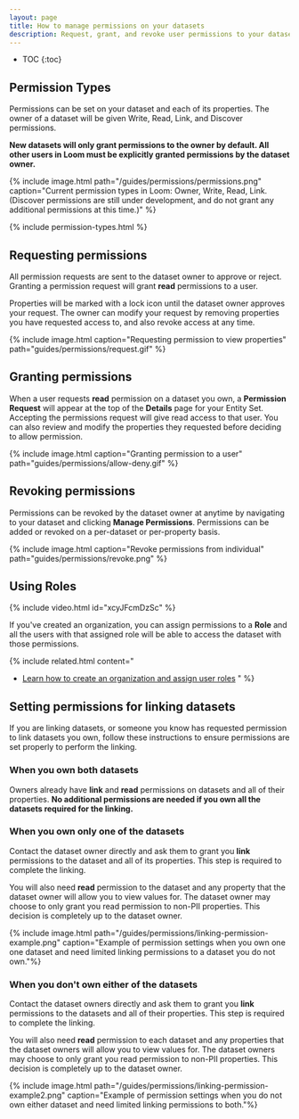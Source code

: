 ```yaml
---
layout: page
title: How to manage permissions on your datasets
description: Request, grant, and revoke user permissions to your dataset. Use roles to assign permissions to a group of members in your organization.
---
```


* TOC
{:toc}

## Permission Types

Permissions can be set on your dataset and each of its properties. The owner
of a dataset will be given Write, Read, Link, and Discover permissions.

**New datasets will only grant permissions to the owner by default. All other users
in Loom must be explicitly granted permissions by the dataset owner.**

{% include image.html
path="/guides/permissions/permissions.png"
caption="Current permission types in Loom: Owner, Write, Read, Link.<br> (Discover permissions are still under development, and do not grant any additional permissions at this time.)"
%}

{% include permission-types.html %}

## Requesting permissions

All permission requests are sent to the dataset owner to approve or reject. Granting
a permission request will grant **read** permissions to a user.

Properties will be marked with a lock icon until the dataset owner approves
your request. The owner can modify your request by removing properties you have
requested access to, and also revoke access at any time.

{%
  include image.html
  caption="Requesting permission to view properties"
  path="guides/permissions/request.gif"
%}

## Granting permissions

When a user requests **read** permission on a dataset you own, a **Permission
Request** will appear at the top of the **Details** page for your Entity Set. Accepting
the permissions request will give read access to that user.
You can also review and modify the properties they requested before deciding to
allow permission.

{%
  include image.html
  caption="Granting permission to a user"
  path="guides/permissions/allow-deny.gif"
%}

## Revoking permissions

Permissions can be revoked by the dataset owner at anytime by navigating to your
dataset and clicking **Manage Permissions**. Permissions can be added or revoked
on a per-dataset or per-property basis.

{%
  include image.html
  caption="Revoke permissions from individual"
  path="guides/permissions/revoke.png"
%}

## Using Roles

{% include video.html
  id="xcyJFcmDzSc"
%}

If you've created an organization, you can assign permissions to a **Role** and
all the users with that assigned role will be able to access the dataset with
those permissions.

<!-- {%
  include image.html
  caption="Assign permissions to a role"
  path="guides/permissions/roles.gif"
%} -->

{%
  include related.html
  content="
  * [Learn how to create an organization and assign user roles](/guides/organizations/)
  "
%}

## Setting permissions for linking datasets

If you are linking datasets, or someone you know has requested permission to link
datasets you own, follow these instructions to ensure permissions are set
properly to perform the linking.

### When you own both datasets

Owners already have **link** and **read** permissions on datasets and all of their properties.
**No additional permissions are needed if you own all the datasets required for
the linking.**

### When you own only one of the datasets

Contact the dataset owner directly and ask them to grant you **link** permissions
to the dataset and all of its properties. This step is required to complete the linking.

You will also need **read** permission to the dataset and any property that the
dataset owner will allow you to view values for. The dataset owner may choose to only grant
you read permission to non-PII properties. This decision is completely up to the dataset owner.

{% include image.html
  path="/guides/permissions/linking-permission-example.png"
  caption="Example of permission settings when you own one one dataset and need
  limited linking permissions to a dataset you do not own."%}

### When you don't own either of the datasets

Contact the dataset owners directly and ask them to grant you **link** permissions to the
datasets and all of their properties. This step is required to complete the linking.

You will also need **read** permission to each dataset and any properties that the dataset
owners will allow you to view values for. The dataset owners may choose to only
grant you read permission to non-PII properties. This decision is completely up to the dataset owner.

{% include image.html
  path="/guides/permissions/linking-permission-example2.png"
  caption="Example of permission settings when you do not own either dataset and need
  limited linking permissions to both."%}
